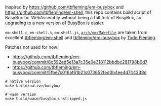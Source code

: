 Inspired by https://github.com/tbfleming/em-busybox and https://github.com/tbfleming/em-shell, this repo contains build script of BusyBox for WebAssembly without being a full fork of BusyBox, so upgrading to a new version of BusyBox is easier.

`em-shell.c`, `em-shell.h`, `em-shell.js`, [`arch/em/Makefile`](https://github.com/tbfleming/em-busybox/blob/master/arch/em/Makefile) are taken from excellent [tbfleming/em-shell](https://github.com/tbfleming/em-shell) and [tbfleming/em-busybox](https://github.com/tbfleming/em-shell) by [Todd Fleming](https://tbfleming.github.io/).

Patches not used for now:
- https://github.com/tbfleming/em-busybox/commit/8c592ed5e13a7c35e0e318112bbdbc281798b6d7
- https://github.com/tbfleming/em-busybox/commit/5fbe7c016af61b21c073652fed3b4ee4d744238d


```shell
# native version 
make build/native/busybox

# wasm version
make build/wasm/busybox_unstripped.js
```
